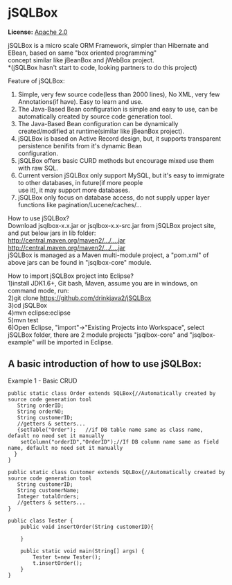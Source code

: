 jSQLBox
====

**License:** [Apache 2.0](http://www.apache.org/licenses/LICENSE-2.0)

jSQLBox is a micro scale ORM Framework, simpler than Hibernate and EBean, based on same "box oriented programming"  
concept similar like jBeanBox and jWebBox project.  
*(jSQLBox hasn't start to code, looking partners to do this project)  

Feature of jSQLBox:  
1) Simple, very few source code(less than 2000 lines), No XML, very few Annotations(if have). Easy to learn and use.  
2) The Java-Based Bean configuration is simple and easy to use, can be automatically created by source code generation tool.  
3) The Java-Based Bean configuration can be dynamically created/modified at runtime(similar like jBeanBox project).  
4) jSQLBox is based on Active Record design, but, it supports transparent persistence benifits from it's dynamic Bean  
configuration.  
5) jSQLBox offers basic CURD methods but encourage mixed use them with raw SQL.  
6) Current version jSQLBox only support MySQL, but it's easy to immigrate to other databases, in future(if more people   
use it), it may support more databases.
7) jSQLBox only focus on database access, do not supply upper layer functions like pagination/Lucene/caches/...  

How to use jSQLBox?  
Download jsqlbox-x.x.jar or jsqlbox-x.x-src.jar from jSQLBox project site, and put below jars in lib folder:  
http://central.maven.org/maven2/.../....jar  
http://central.maven.org/maven2/.../....jar  
jSQLBox is managed as a Maven multi-module project, a "pom.xml" of above jars can be found in "jsqlbox-core" module.  

How to import jSQLBox project into Eclipse?  
1)install JDK1.6+, Git bash, Maven, assume you are in windows, on command mode, run:  
2)git clone https://github.com/drinkjava2/jSQLBox  
3)cd jSQLBox  
4)mvn eclipse:eclipse  
5)mvn test  
6)Open Eclipse, "import"->"Existing Projects into Workspace", select jSQLBox folder, there are 2 module projects "jsqlbox-core" and "jsqlbox-example" will be imported in Eclipse. 

A basic introduction of how to use jSQLBox:
---
Example 1 - Basic CRUD 
```
public static class Order extends SQLBox{//Automatically created by source code generation tool
   String orderID;  
   String orderNO;  
   String customerID;  
   //getters & setters...
   {setTable("Order");   //if DB table name same as class name, default no need set it manually 
    setColumn("orderID","OrderID");//If DB column name same as field name, default no need set it manually 
  }
}

public static class Customer extends SQLBox{//Automatically created by source code generation tool
   String customerID; 
   String customerName;  
   Integer totalOrders;
   //getters & setters...
} 

public class Tester {
    public void insertOrder(String customerID){
    
    }
    
    public static void main(String[] args) {
        Tester t=new Tester();
        t.insertOrder();
    }
} 
```

